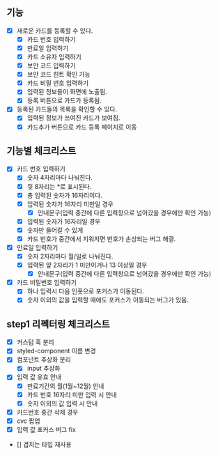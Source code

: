 ## 기능

- [x] 새로운 카드를 등록할 수 있다.
  - [x] 카드 번호 입력하기
  - [x] 만료일 입력하기
  - [x] 카드 소유자 입력하기
  - [x] 보안 코드 입력하기
  - [x] 보안 코드 힌트 확인 가능
  - [x] 카드 비밀 번호 입력하기
  - [x] 입력된 정보들이 화면에 노출됨.
  - [x] 등록 버튼으로 카드가 등록됨.
- [x] 등록된 카드들의 목록을 확인할 수 있다.
  - [x] 입력된 정보가 쓰여진 카드가 보여짐.
  - [x] 카드추가 버튼으로 카드 등록 페이지로 이동

## 기능별 체크리스트

- [x] 카드 번호 입력하기
  - [x] 숫자 4자리마다 나눠진다.
  - [x] 뒷 8자리는 \*로 표시된다.
  - [x] 총 입력된 숫자가 16자리이다.
  - [x] 입력된 숫자가 16자리 미만일 경우
    - [x] 안내문구(입력 중간에 다른 입력창으로 넘어갔을 경우에만 확인 가능)
  - [x] 입력된 숫자가 16자리일 경우
  - [x] 숫자만 들어갈 수 있게
  - [x] 카드 번호가 중간에서 지워지면 번호가 손상되는 버그 해결.
- [x] 만료일 입력하기
  - [x] 숫자 2자리마다 월/일로 나눠진다.
  - [x] 입력된 앞 2자리가 1 미만이거나 13 이상일 경우
    - [x] 안내문구(입력 중간에 다른 입력창으로 넘어갔을 경우에만 확인 가능)
- [x] 카드 비밀번호 입력하기
  - [x] 하나 입력시 다음 인풋으로 포커스가 이동된다.
  - [x] 숫자 이외의 값을 입력할 때에도 포커스가 이동되는 버그가 있음.

## step1 리펙터링 체크리스트

- [x] 커스텀 훅 분리
- [x] styled-component 이름 변경
- [x] 컴포넌트 추상화 분리
  - [x] input 추상화
- [x] 입력 값 유효 안내
  - [x] 만료기간의 월(1월~12월) 안내
  - [x] 카드 번호 16자리 미만 입력 시 안내
  - [x] 숫지 이외의 값 입력 시 안내
- [x] 카드번호 중간 삭제 경우
- [x] cvc 팝업
- [x] 입력 값 포커스 버그 fix
- [] 겹치는 타입 재사용
